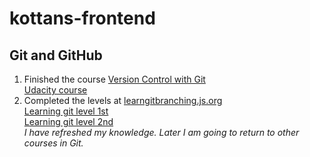 # kottans-frontend
## Git and GitHub
1. Finished the course [Version Control with Git](https://www.udacity.com/course/version-control-with-git--ud123)\
[Udacity course](./screenshots/git/udacity_git.png)
2. Completed the levels at [learngitbranching.js.org](https://learngitbranching.js.org/)\
[Learning git level 1st](./screenshots/git/learning_git_1st.png)\
[Learning git level 2nd](./screenshots/git/learning_git_2nd.png)\
*I have refreshed my knowledge. Later I am going to return to other courses in Git.*
